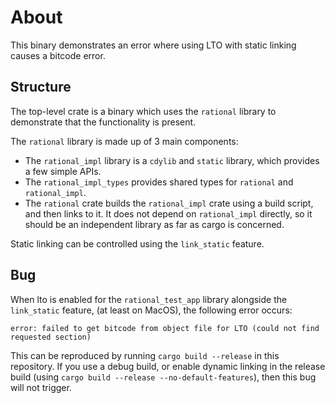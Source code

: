 # About

This binary demonstrates an error where using LTO with static linking causes a bitcode error.

## Structure

The top-level crate is a binary which uses the `rational` library to demonstrate that the
functionality is present.

The `rational` library is made up of 3 main components:

* The `rational_impl` library is a `cdylib` and `static` library, which provides a few simple APIs.
* The `rational_impl_types` provides shared types for `rational` and `rational_impl`.
* The `rational` crate builds the `rational_impl` crate using a build script, and then links to it.
  It does not depend on `rational_impl` directly, so it should be an independent library as far as
  cargo is concerned.

Static linking can be controlled using the `link_static` feature.

## Bug

When lto is enabled for the `rational_test_app` library alongside the `link_static` feature, (at
least on MacOS), the following error occurs:

```
error: failed to get bitcode from object file for LTO (could not find requested section)
```

This can be reproduced by running `cargo build --release` in this repository. If you use
a debug build, or enable dynamic linking in the release build (using
`cargo build --release --no-default-features`), then this bug will not trigger.
